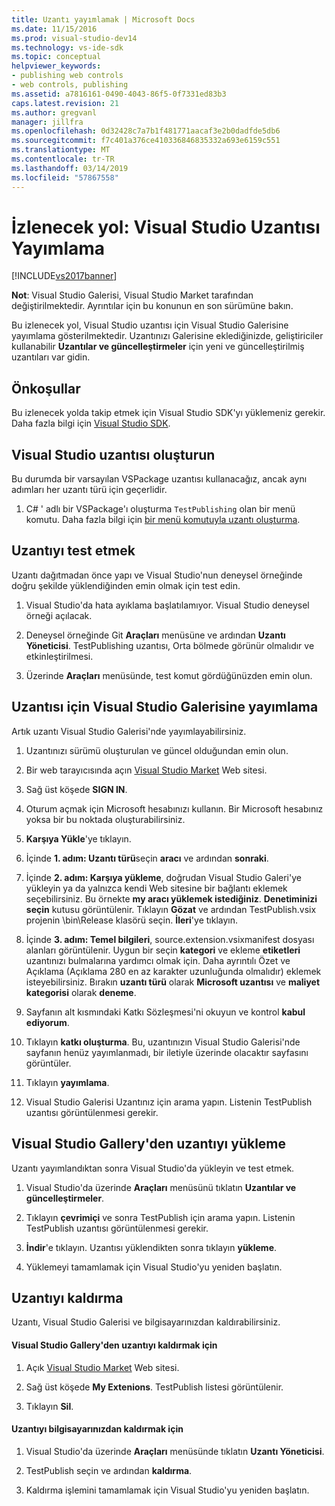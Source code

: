 ```yaml
---
title: Uzantı yayımlamak | Microsoft Docs
ms.date: 11/15/2016
ms.prod: visual-studio-dev14
ms.technology: vs-ide-sdk
ms.topic: conceptual
helpviewer_keywords:
- publishing web controls
- web controls, publishing
ms.assetid: a7816161-0490-4043-86f5-0f7331ed83b3
caps.latest.revision: 21
ms.author: gregvanl
manager: jillfra
ms.openlocfilehash: 0d32428c7a7b1f481771aacaf3e2b0dadfde5db6
ms.sourcegitcommit: f7c401a376ce410336846835332a693e6159c551
ms.translationtype: MT
ms.contentlocale: tr-TR
ms.lasthandoff: 03/14/2019
ms.locfileid: "57867558"
---
```

# <a name="walkthrough-publishing-a-visual-studio-extension"></a>İzlenecek yol: Visual Studio Uzantısı Yayımlama
[!INCLUDE[vs2017banner](../includes/vs2017banner.md)]

**Not**: Visual Studio Galerisi, Visual Studio Market tarafından değiştirilmektedir. Ayrıntılar için bu konunun en son sürümüne bakın.


Bu izlenecek yol, Visual Studio uzantısı için Visual Studio Galerisine yayımlama gösterilmektedir. Uzantınızı Galerisine eklediğinizde, geliştiriciler kullanabilir **Uzantılar ve güncelleştirmeler** için yeni ve güncelleştirilmiş uzantıları var gidin.

## <a name="prerequisites"></a>Önkoşullar
 Bu izlenecek yolda takip etmek için Visual Studio SDK'yı yüklemeniz gerekir. Daha fazla bilgi için [Visual Studio SDK](../extensibility/visual-studio-sdk.md).

## <a name="create-a-visual-studio-extension"></a>Visual Studio uzantısı oluşturun
 Bu durumda bir varsayılan VSPackage uzantısı kullanacağız, ancak aynı adımları her uzantı türü için geçerlidir.

1.  C# ' adlı bir VSPackage'ı oluşturma `TestPublishing` olan bir menü komutu. Daha fazla bilgi için [bir menü komutuyla uzantı oluşturma](../extensibility/creating-an-extension-with-a-menu-command.md).

## <a name="test-the-extension"></a>Uzantıyı test etmek
 Uzantı dağıtmadan önce yapı ve Visual Studio'nun deneysel örneğinde doğru şekilde yüklendiğinden emin olmak için test edin.

1.  Visual Studio'da hata ayıklama başlatılamıyor. Visual Studio deneysel örneği açılacak.

2.  Deneysel örneğinde Git **Araçları** menüsüne ve ardından **Uzantı Yöneticisi**. TestPublishing uzantısı, Orta bölmede görünür olmalıdır ve etkinleştirilmesi.

3.  Üzerinde **Araçları** menüsünde, test komut gördüğünüzden emin olun.

## <a name="publish-the-extension-to-the-visual-studio-gallery"></a>Uzantısı için Visual Studio Galerisine yayımlama
 Artık uzantı Visual Studio Galerisi'nde yayımlayabilirsiniz.

1.  Uzantınızı sürümü oluşturulan ve güncel olduğundan emin olun.

2.  Bir web tarayıcısında açın [Visual Studio Market](https://marketplace.visualstudio.com/) Web sitesi.

3.  Sağ üst köşede **SIGN IN**.

4.  Oturum açmak için Microsoft hesabınızı kullanın. Bir Microsoft hesabınız yoksa bir bu noktada oluşturabilirsiniz.

5.  **Karşıya Yükle**'ye tıklayın.

6.  İçinde **1. adım: Uzantı türü**seçin **aracı** ve ardından **sonraki**.

7.  İçinde **2. adım: Karşıya yükleme**, doğrudan Visual Studio Galeri'ye yükleyin ya da yalnızca kendi Web sitesine bir bağlantı eklemek seçebilirsiniz. Bu örnekte **my aracı yüklemek istediğiniz**. **Denetiminizi seçin** kutusu görüntülenir. Tıklayın **Gözat** ve ardından TestPublish.vsix projenin \bin\Release klasörü seçin. **İleri**'ye tıklayın.

8.  İçinde **3. adım: Temel bilgileri**, source.extension.vsixmanifest dosyası alanları görüntülenir. Uygun bir seçin **kategori** ve ekleme **etiketleri** uzantınızı bulmalarına yardımcı olmak için. Daha ayrıntılı Özet ve Açıklama (Açıklama 280 en az karakter uzunluğunda olmalıdır) eklemek isteyebilirsiniz. Bırakın **uzantı türü** olarak **Microsoft uzantısı** ve **maliyet kategorisi** olarak **deneme**.

9. Sayfanın alt kısmındaki Katkı Sözleşmesi'ni okuyun ve kontrol **kabul ediyorum**.

10. Tıklayın **katkı oluşturma**. Bu, uzantınızın Visual Studio Galerisi'nde sayfanın henüz yayımlanmadı, bir iletiyle üzerinde olacaktır sayfasını görüntüler.

11. Tıklayın **yayımlama**.

12. Visual Studio Galerisi Uzantınız için arama yapın. Listenin TestPublish uzantısı görüntülenmesi gerekir.

## <a name="install-the-extension-from-the-visual-studio-gallery"></a>Visual Studio Gallery'den uzantıyı yükleme
 Uzantı yayımlandıktan sonra Visual Studio'da yükleyin ve test etmek.

1.  Visual Studio'da üzerinde **Araçları** menüsünü tıklatın **Uzantılar ve güncelleştirmeler**.

2.  Tıklayın **çevrimiçi** ve sonra TestPublish için arama yapın. Listenin TestPublish uzantısı görüntülenmesi gerekir.

3.  **İndir**'e tıklayın. Uzantısı yüklendikten sonra tıklayın **yükleme**.

4.  Yüklemeyi tamamlamak için Visual Studio'yu yeniden başlatın.

## <a name="removing-the-extension"></a>Uzantıyı kaldırma
 Uzantı, Visual Studio Galerisi ve bilgisayarınızdan kaldırabilirsiniz.

#### <a name="to-remove-the-extension-from-the-visual-studio-gallery"></a>Visual Studio Gallery'den uzantıyı kaldırmak için

1.  Açık [Visual Studio Market](https://marketplace.visualstudio.com/) Web sitesi.

2.  Sağ üst köşede **My Extenions**. TestPublish listesi görüntülenir.

3.  Tıklayın **Sil**.

#### <a name="to-remove-the-extension-from-your-computer"></a>Uzantıyı bilgisayarınızdan kaldırmak için

1.  Visual Studio'da üzerinde **Araçları** menüsünde tıklatın **Uzantı Yöneticisi**.

2.  TestPublish seçin ve ardından **kaldırma**.

3.  Kaldırma işlemini tamamlamak için Visual Studio'yu yeniden başlatın.
